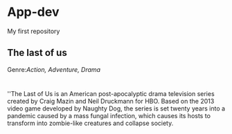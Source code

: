 # App-dev
My first repository
## **The last of us**
Genre:*Action, Adventure, Drama*
#
''The Last of Us is an American post-apocalyptic drama television series created by Craig Mazin and Neil Druckmann for HBO. Based on the 2013 video game developed by Naughty Dog, 
the series is set twenty years into a pandemic caused by a mass fungal infection, which causes its hosts to transform into zombie-like creatures and collapse society. 
